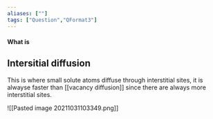 ```yaml
---
aliases: [""]
tags: ["Question","QFormat3"]
---
```


#### What is
## Intersitial diffusion
This is where small solute atoms diffuse through interstitial sites, it is alwayse faster than [[vacancy diffusion]] since there are always more interstitial sites.

![[Pasted image 20211031103349.png]]
